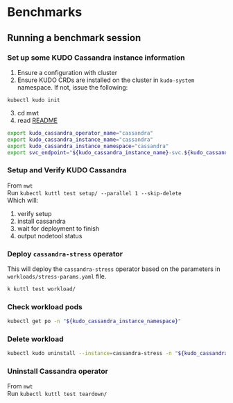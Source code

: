 # Benchmarks

## Running a benchmark session

### Set up some KUDO Cassandra instance information

1. Ensure a configuration with cluster
2. Ensure KUDO CRDs are installed on the cluster in `kudo-system` namespace. If not, issue the following:
```
kubectl kudo init
```
3. cd mwt
4. read [README](mwt/README.md)

```bash
export kudo_cassandra_operator_name="cassandra"
export kudo_cassandra_instance_name="cassandra"
export kudo_cassandra_instance_namespace="cassandra"
export svc_endpoint="${kudo_cassandra_instance_name}-svc.${kudo_cassandra_instance_namespace}.svc.cluster.local"
```

### Setup and Verify KUDO Cassandra

From `mwt`  
Run `kubectl kuttl test setup/ --parallel 1 --skip-delete`  
Which will:

1. verify setup
2. install cassandra
3. wait for deployment to finish
4. output nodetool status

### Deploy `cassandra-stress` operator

This will deploy the `cassandra-stress` operator based on the parameters in `workloads/stress-params.yaml` file.

```bash
k kuttl test workload/
```

### Check workload pods

```bash
kubectl get po -n "${kudo_cassandra_instance_namespace}"
```

### Delete workload

```bash
kubectl kudo uninstall --instance=cassandra-stress -n "${kudo_cassandra_instance_namespace}"
```

### Uninstall Cassandra operator

From `mwt`  
Run `kubectl kuttl test teardown/`
